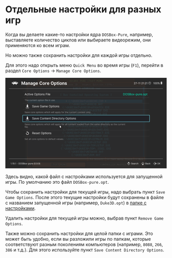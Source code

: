 # Отдельные настройки для разных игр

Когда вы делаете какие-то настройки ядра `DOSBox-Pure`, например, выставляете количество циклов или выбираете видеорежим,
они применяются ко всем играм.

Но можно также сохранить настройки для каждой игры отдельно.

Для этого надо открыть меню `Quick Menu` во время игры (`F1`), перейти в раздел `Core Options` → `Manage Core Options`.

![Меню Manage Core Options](../assets/dosbox-pure/manage-core-options.png)

Здесь видно, какой файл с настройками используется для запущенной игры. По умолчанию это файл `DOSBox-pure.opt`.

Чтобы сохранить настройки для текущей игры, надо выбрать пункт `Save Game Options`. После этого текущие настройки будут 
сохранены в файле с названием запущенной игры (например, `Duke3D.opt`) в [папке с настройками](../retroarch/folders.md#configuration-files).

Удалить настройки для текущей игры можно, выбрав пункт `Remove Game Options`.

Также можно сохранить настройки для целой папки с играми. Это может быть удобно, если вы разложили игры по папкам,
которые соответствуют разным поколениям компьютеров (например, `8088`, `266`, `386` и т.д.). Для этого используйте пункт
`Save Content Directory Options`.